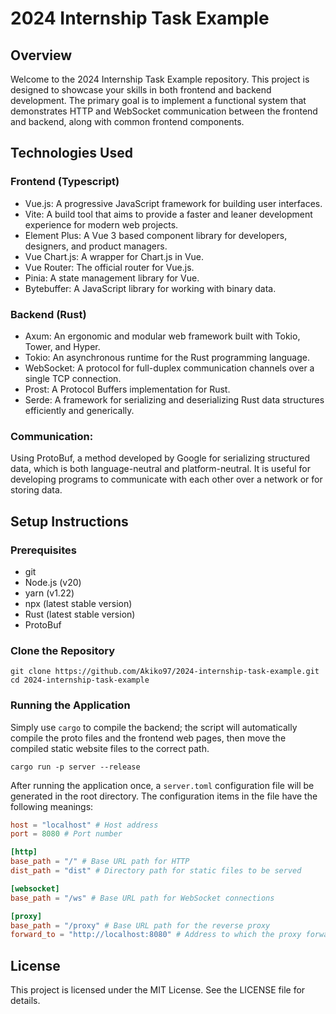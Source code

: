 # 2024 Internship Task Example

## Overview

Welcome to the 2024 Internship Task Example repository. This project is designed to showcase your skills in both frontend and backend development. The primary goal is to implement a functional system that demonstrates HTTP and WebSocket communication between the frontend and backend, along with common frontend components.

## Technologies Used

### Frontend (Typescript)

* Vue.js: A progressive JavaScript framework for building user interfaces.
* Vite: A build tool that aims to provide a faster and leaner development experience for modern web projects.
* Element Plus: A Vue 3 based component library for developers, designers, and product managers.
* Vue Chart.js: A wrapper for Chart.js in Vue.
* Vue Router: The official router for Vue.js.
* Pinia: A state management library for Vue.
* Bytebuffer: A JavaScript library for working with binary data.

### Backend (Rust)

* Axum: An ergonomic and modular web framework built with Tokio, Tower, and Hyper.
* Tokio: An asynchronous runtime for the Rust programming language.
* WebSocket: A protocol for full-duplex communication channels over a single TCP connection.
* Prost: A Protocol Buffers implementation for Rust.
* Serde: A framework for serializing and deserializing Rust data structures efficiently and generically.

### Communication:

Using ProtoBuf, a method developed by Google for serializing structured data, which is both language-neutral and platform-neutral. It is useful for developing programs to communicate with each other over a network or for storing data.

## Setup Instructions

### Prerequisites

* git
* Node.js (v20)
* yarn (v1.22)
* npx (latest stable version)
* Rust (latest stable version)
* ProtoBuf

### Clone the Repository

```shell
git clone https://github.com/Akiko97/2024-internship-task-example.git
cd 2024-internship-task-example
```

### Running the Application

Simply use `cargo` to compile the backend; the script will automatically compile the proto files and the frontend web pages, then move the compiled static website files to the correct path.

```shell
cargo run -p server --release
```

After running the application once, a `server.toml` configuration file will be generated in the root directory. The configuration items in the file have the following meanings:

```toml
host = "localhost" # Host address
port = 8080 # Port number

[http]
base_path = "/" # Base URL path for HTTP
dist_path = "dist" # Directory path for static files to be served

[websocket]
base_path = "/ws" # Base URL path for WebSocket connections

[proxy]
base_path = "/proxy" # Base URL path for the reverse proxy
forward_to = "http://localhost:8080" # Address to which the proxy forwards requests
```

## License

This project is licensed under the MIT License. See the LICENSE file for details.
